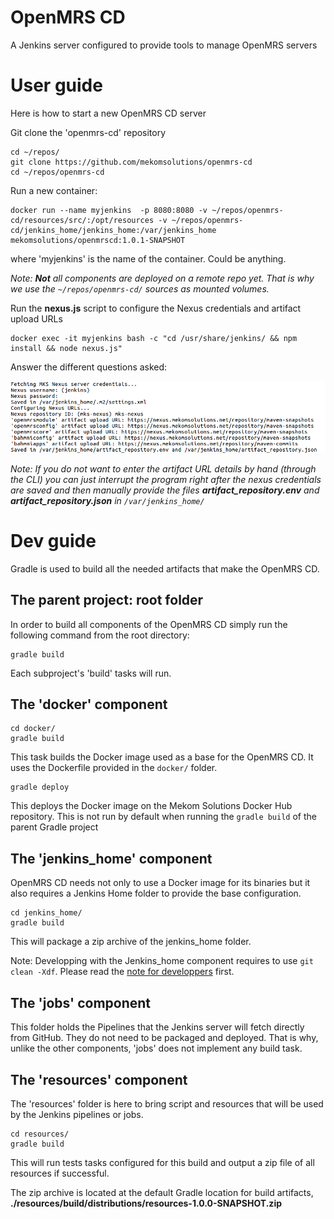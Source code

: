 # OpenMRS CD
A Jenkins server configured to provide tools to manage OpenMRS servers

# User guide

Here is how to start a new OpenMRS CD server

Git clone the 'openmrs-cd' repository
```
cd ~/repos/
git clone https://github.com/mekomsolutions/openmrs-cd
cd ~/repos/openmrs-cd
```

Run a new container:
```
docker run --name myjenkins  -p 8080:8080 -v ~/repos/openmrs-cd/resources/src/:/opt/resources -v ~/repos/openmrs-cd/jenkins_home/jenkins_home:/var/jenkins_home mekomsolutions/openmrscd:1.0.1-SNAPSHOT
```
where 'myjenkins' is the name of the container. Could be anything.

_Note: **Not** all components are deployed on a remote repo yet. That is why we use the `~/repos/openmrs-cd/` sources as mounted volumes._

Run the **nexus.js** script to configure the Nexus credentials and artifact upload URLs
```
docker exec -it myjenkins bash -c "cd /usr/share/jenkins/ && npm install && node nexus.js"
```

Answer the different questions asked:
<p align="left  ">
  <img width="700" src="./readme/nexus_creds_and_urls.png">
</p>

_Note: If you do not want to enter the artifact URL details by hand (through the CLI) you can just interrupt the program right after the nexus credentials are saved and then manually provide the files **artifact_repository.env** and **artifact_repository.json** in `/var/jenkins_home/`_

# Dev guide

Gradle is used to build all the needed artifacts that make the OpenMRS CD.

## The parent project: root folder

In order to build all components of the OpenMRS CD simply run the following command from the root directory:
```
gradle build
```
Each subproject's 'build' tasks will run.


## The 'docker' component
```
cd docker/
gradle build
```
This task builds the Docker image used as a base for the OpenMRS CD. It uses the Dockerfile provided in the `docker/` folder.

```
gradle deploy
```
This deploys the Docker image on the Mekom Solutions Docker Hub repository. This is not run by default when running the `gradle build` of the parent Gradle project

## The 'jenkins_home' component

OpenMRS CD needs not only to use a Docker image for its binaries but it also requires a Jenkins Home folder to provide the base configuration.

```
cd jenkins_home/
gradle build
```
This will package a zip archive of the jenkins_home folder.

Note: Developping with the Jenkins_home component requires to use `git clean -Xdf`. Please read the [note for developpers](jenkins_home/README.md) first.

## The 'jobs' component

This folder holds the Pipelines that the Jenkins server will fetch directly from GitHub. They do not need to be packaged and deployed. That is why, unlike the other components, 'jobs' does not implement any build task. 

## The 'resources' component

The 'resources' folder is here to bring script and resources that will be used by the Jenkins pipelines or jobs.
```
cd resources/
gradle build
```
This will run tests tasks configured for this build and output a zip file of all resources if successful.

The zip archive is located at the default Gradle location for build artifacts, **./resources/build/distributions/resources-1.0.0-SNAPSHOT.zip**

